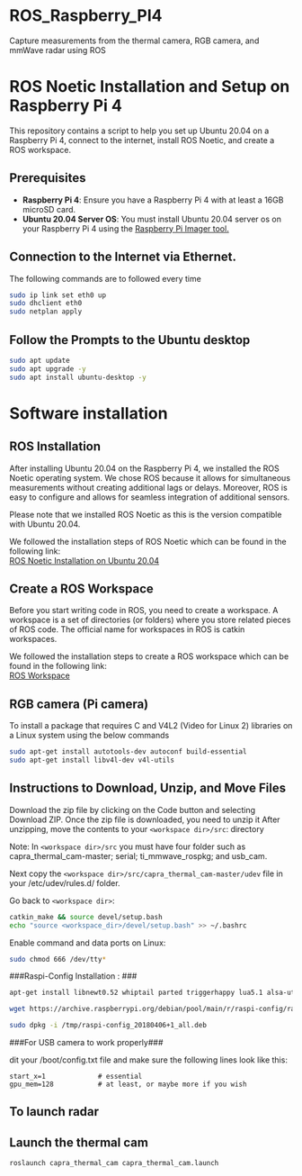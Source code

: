 # ROS_Raspberry_PI4
Capture measurements from the thermal camera, RGB camera, and mmWave radar using ROS 

# ROS Noetic Installation and Setup on Raspberry Pi 4

This repository contains a script to help you set up Ubuntu 20.04 on a Raspberry Pi 4, connect to the internet, install ROS Noetic, and create a ROS workspace.

## Prerequisites

- **Raspberry Pi 4**: Ensure you have a Raspberry Pi 4 with at least a 16GB microSD card.
- **Ubuntu 20.04 Server OS**: You must install Ubuntu 20.04 server os on your Raspberry Pi 4 using the [Raspberry Pi Imager tool.](raspberrypi.com/software/)


## Connection to the Internet via Ethernet.
The following commands are to followed every time
```bash
sudo ip link set eth0 up
sudo dhclient eth0
sudo netplan apply
```


## Follow the Prompts to the Ubuntu desktop

```bash
sudo apt update
sudo apt upgrade -y
sudo apt install ubuntu-desktop -y
```
# Software installation




## ROS Installation 

After installing Ubuntu 20.04 on the Raspberry Pi 4, we installed the ROS Noetic operating system. We chose ROS because it allows for simultaneous measurements without creating additional lags or delays. Moreover, ROS is easy to configure and allows for seamless integration of additional sensors.

Please note that we installed ROS Noetic as this is the version compatible with Ubuntu 20.04.

We followed the installation steps of ROS Noetic which can be found in the following link:  
[ROS Noetic Installation on Ubuntu 20.04](https://wiki.ros.org/noetic/Installation/Ubuntu)

## Create a ROS Workspace

Before you start writing code in ROS, you need to create a workspace. A workspace is a set of directories (or folders) where you store related pieces of ROS code. The official name for workspaces in ROS is catkin workspaces.

We followed the installation steps to create a ROS workspace which can be found in the following link:  
[ROS Workspace](https://automaticaddison.com/how-to-create-a-ros-workspace/)

## RGB camera (Pi camera)
To install a package that requires C and V4L2 (Video for Linux 2) libraries on a Linux system using the below commands

```bash
sudo apt-get install autotools-dev autoconf build-essential
sudo apt-get install libv4l-dev v4l-utils
```

## Instructions to Download, Unzip, and Move Files
Download the zip file by clicking on the Code button and selecting Download ZIP.
Once the zip file is downloaded, you need to unzip it
After unzipping, move the contents to your `<workspace dir>/src`: directory

Note: In `<workspace dir>/src` you must have four folder such as capra_thermal_cam-master; serial; ti_mmwave_rospkg; and usb_cam. 

Next copy the `<workspace dir>/src/capra_thermal_cam-master/udev` file in your /etc/udev/rules.d/ folder.

Go back to `<workspace dir>`:

```bash
catkin_make && source devel/setup.bash
echo "source <workspace_dir>/devel/setup.bash" >> ~/.bashrc
```

Enable command and data ports on Linux:

```bash
sudo chmod 666 /dev/tty*
```
###Raspi-Config Installation : ###

```bash
apt-get install libnewt0.52 whiptail parted triggerhappy lua5.1 alsa-utils -y

wget https://archive.raspberrypi.org/debian/pool/main/r/raspi-config/raspi-config_20180406+1_all.deb -P /tmp

sudo dpkg -i /tmp/raspi-config_20180406+1_all.deb 
```
###For USB camera to work properly###
   	
dit your /boot/config.txt file and make sure the following lines look like this:
```
start_x=1             # essential
gpu_mem=128           # at least, or maybe more if you wish
```

## To launch radar 

## Launch the thermal cam 

```bash
roslaunch capra_thermal_cam capra_thermal_cam.launch
```




